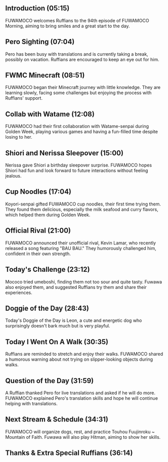 ## Introduction (05:15)

FUWAMOCO welcomes Ruffians to the 94th episode of FUWAMOCO Morning, aiming to bring smiles and a great start to the day.

## Pero Sighting (07:04)

Pero has been busy with translations and is currently taking a break, possibly on vacation. Ruffians are encouraged to keep an eye out for him.

## FWMC Minecraft (08:51)

FUWAMOCO began their Minecraft journey with little knowledge. They are learning slowly, facing some challenges but enjoying the process with Ruffians' support.

## Collab with Watame (12:08)

FUWAMOCO had their first collaboration with Watame-senpai during Golden Week, playing various games and having a fun-filled time despite losing to her.

## Shiori and Nerissa Sleepover (15:00)

Nerissa gave Shiori a birthday sleepover surprise. FUWAMOCO hopes Shiori had fun and look forward to future interactions without feeling jealous.

## Cup Noodles (17:04)

Koyori-senpai gifted FUWAMOCO cup noodles, their first time trying them. They found them delicious, especially the milk seafood and curry flavors, which helped them during Golden Week.

## Official Rival (21:00)

FUWAMOCO announced their unofficial rival, Kevin Lamar, who recently released a song featuring "BAU BAU." They humorously challenged him, confident in their own strength.

## Today's Challenge (23:12)

Mococo tried umeboshi, finding them not too sour and quite tasty. Fuwawa also enjoyed them, and suggested Ruffians try them and share their experiences.

## Doggie of the Day (28:43)

Today's Doggie of the Day is Leon, a cute and energetic dog who surprisingly doesn't bark much but is very playful.

## Today I Went On A Walk (30:35)

Ruffians are reminded to stretch and enjoy their walks. FUWAMOCO shared a humorous warning about not trying on slipper-looking objects during walks.

## Question of the Day (31:59)

A Ruffian thanked Pero for live translations and asked if he will do more. FUWAMOCO explained Pero's translation skills and hope he will continue helping with translations.

## Next Stream & Schedule (34:31)

FUWAMOCO will organize dogs, rest, and practice Touhou Fuujinroku ~ Mountain of Faith. Fuwawa will also play Hitman, aiming to show her skills.

## Thanks & Extra Special Ruffians (36:14)
